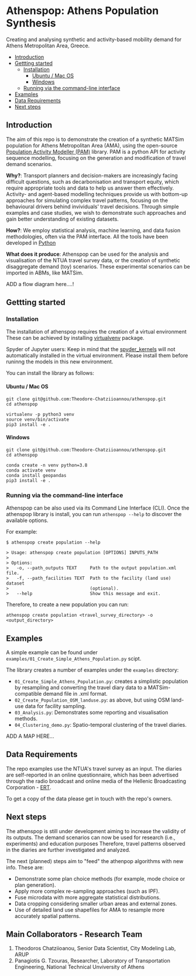 # Athenspop: Athens Population Synthesis
Creating and analysing synthetic and activity-based mobility demand for Athens Metropolitan Area, Greece.

<!-- TOC depthfrom:2 -->

- [Introduction](#introduction)
- [Gettting started](#gettting-started)
    - [Installation](#installation)
        - [Ubuntu / Mac OS](#ubuntu--mac-os)
        - [Windows](#windows)
    - [Running via the command-line interface](#running-via-the-command-line-interface)
- [Examples](#examples)
- [Data Requirements](#data-requirements)
- [Next steps](#next-steps)

<!-- /TOC -->

## Introduction
The aim of this repo is to demonstrate the creation of a synthetic MATSim population for Athens Metropolitan Area (AMA), using the open-source [Population Activity Modeller (PAM)](https://github.com/arup-group/pam) library. PAM is a python API for activity sequence modelling, focusing on the generation and modification of travel demand scenarios.

**Why?**: Transport planners and decision-makers are increasingly facing difficult questions, such as decarbonisation and transport equity, which require appropriate tools and data to help us answer them effectively. Activity- and agent-based modelling techniques provide us with bottom-up approaches for simulating complex travel patterns, focusing on the behavioural drivers behind invividuals' travel decisions. Through simple examples and case studies, we wish to demonstrate such approaches and gain better understanding of existing datasets.

**How?**: We employ statistical analysis, machine learning, and data fusion methodologies, often via the PAM interface. All the tools have been developed in [Python](https://www.python.org)

**What does it produce**: Athenspop can be used for the analysis and visualisation of the NTUA travel survey data, or the creation of synthetic disaggregate demand (toy) scenarios. These experimental scenarios can be imported in ABMs, like MATSim.

ADD a flow diagram here....!

## Gettting started

### Installation

The installation of athenspop requires the creation of a virtual environment These can be achieved by installing [virtualvenv](https://virtualenv.pypa.io/en/latest/installation.html) package. 

Spyder of Jupyter users: Keep in mind that the [spyder_kernels](https://pypi.org/project/spyder-kernels/) will not automatically installed in the virtual environment. Please install them before runinng the models in this new environment.

You can install the library as follows:

#### Ubuntu / Mac OS

```
git clone git@github.com:Theodore-Chatziioannou/athenspop.git
cd athenspop

virtualenv -p python3 venv
source venv/bin/activate
pip3 install -e .
```

#### Windows

```
git clone git@github.com:Theodore-Chatziioannou/athenspop.git
cd athenspop

conda create -n venv python=3.8
conda activate venv
conda install geopandas
pip3 install -e .
```

### Running via the command-line interface
Athenspop can be also used via its Command Line Interface (CLI). Once the athenspop library is install, you can run `athenspop --help` to discover the available options.

For example:
```
$ athenspop create population --help

> Usage: athenspop create population [OPTIONS] INPUTS_PATH
> 
> Options:
>   -o, --path_outputs TEXT     Path to the output population.xml file.
>   -f, --path_facilities TEXT  Path to the facility (land use) dataset
>                               (optional).
>   --help                      Show this message and exit.
```

Therefore, to create a new population you can run:
```
athenspop create population <travel_survey_directory> -o <output_directory>
```

## Examples
A simple example can be found under `examples/01_Create_Simple_Athens_Population.py` scipt.

The library creates a number of examples under the `examples` directory:
* `01_Create_Simple_Athens_Population.py`: creates a simplistic population by resampling and converting the travel diary data to a MATSim-compatible demand file in .xml format.
* `02_Create_Population_OSM_landuse.py`: as above, but using OSM land-use data for facility sampling.
* `03_Analysis.py`: Demonstrates some reporting and visualisation methods.
* `04_Clustering_demo.py`: Spatio-temporal clustering of the travel diaries.

ADD A MAP HERE...

## Data Requirements
The repo examples use the NTUA's travel survey as an input. The diaries are self-reported in an online questionnaire, which has been advertised through the radio broadcast and online media of the Hellenic Broadcasting Corporation - [ERT](https://www.ert.gr).

To get a copy of the data please get in touch with the repo's owners.

## Next steps
The athenspop is still under development aiming to increase the validity of its outputs. The demand scenarios can now be used for research (i.e., experiments) and education purposes Therefore, travel patterns observed in the diaries are further investigated and analyzed. 

The next (planned) steps aim to "feed" the athenpop algorithms with new info. These are:
* Demonstrate some plan choice methods (for example, mode choice or plan generation).
* Apply more complex re-sampling approaches (such as IPF).
* Fuse microdata with more aggregate statistical distributions.
* Data cropping considering smaller urban areas and external zones.
* Use of detailed land use shapefiles for AMA to resample more accurately spatial patterns.

## Main Collaborators - Research Team
1) Theodoros Chatziioanou, Senior Data Scientist, City Modeling Lab, ARUP
2) Panagiotis G. Tzouras, Researcher, Laboratory of Transportation Engineering, National Technical Unviversity of Athens
